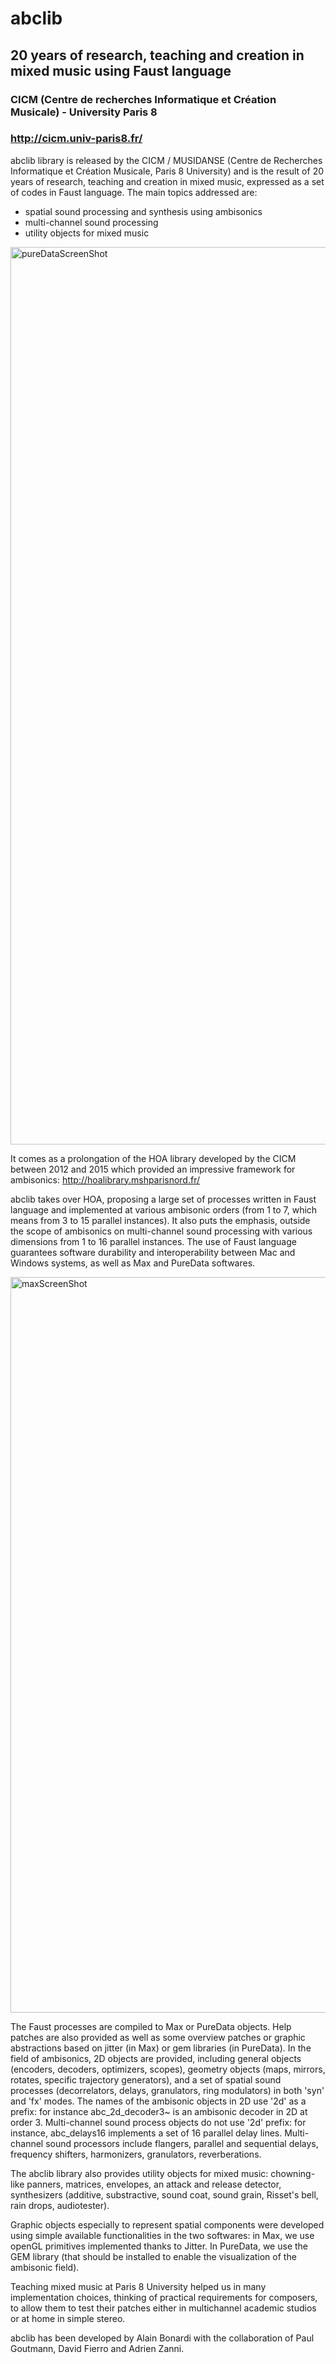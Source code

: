 # abclib
## 20 years of research, teaching and creation in mixed music using Faust language
### CICM (Centre de recherches Informatique et Création Musicale) - University Paris 8
### http://cicm.univ-paris8.fr/

abclib library is released by the CICM / MUSIDANSE (Centre de Recherches Informatique et Création Musicale, Paris 8 University) and is the result of 20 years of research, teaching and creation in mixed music, expressed as a set of codes in Faust language.
The main topics addressed are:
- spatial sound processing and synthesis using ambisonics
- multi-channel sound processing
- utility objects for mixed music
<img width="1436" alt="pureDataScreenShot" src="https://user-images.githubusercontent.com/9354260/115057934-eebc9300-9ee4-11eb-842e-82f49f8b84b0.png">

It comes as a prolongation of the HOA library developed by the CICM between 2012 and 2015 which provided an impressive framework for ambisonics:
http://hoalibrary.mshparisnord.fr/

abclib takes over HOA, proposing a large set of processes written in Faust language and implemented at various ambisonic orders (from 1 to 7, which means from 3 to 15 parallel instances). It also puts the emphasis, outside the scope of ambisonics on multi-channel sound processing with various dimensions from 1 to 16 parallel instances. The use of Faust language guarantees software durability and interoperability between Mac and Windows systems, as well as Max and PureData softwares.

<img width="1177" alt="maxScreenShot" src="https://user-images.githubusercontent.com/9354260/115058116-2a575d00-9ee5-11eb-8cb1-35549280a741.png">

The Faust processes are compiled to Max or PureData objects. Help patches are also provided as well as some overview patches or graphic abstractions based on jitter (in Max) or gem libraries (in PureData). In the field of ambisonics, 2D objects are provided, including general objects (encoders, decoders, optimizers, scopes), geometry objects (maps, mirrors, rotates, specific trajectory generators), and a set of spatial sound processes (decorrelators, delays, granulators, ring modulators) in both 'syn' and 'fx' modes. The names of the ambisonic objects in 2D use '2d' as a prefix: for instance abc_2d_decoder3~ is an ambisonic decoder in 2D at order 3. Multi-channel sound process objects do not use '2d' prefix: for instance, abc_delays16 implements a set of 16 parallel delay lines. Multi-channel sound processors include flangers, parallel and sequential delays, frequency shifters, harmonizers, granulators, reverberations.

The abclib library also provides utility objects for mixed music: chowning-like panners, matrices, envelopes, an attack and release detector, synthesizers (additive, substractive, sound coat, sound grain, Risset's bell, rain drops, audiotester).

Graphic objects especially to represent spatial components were developed using simple available functionalities in the two softwares: in Max, we use openGL primitives implemented thanks to Jitter. In PureData, we use the GEM library (that should be installed to enable the visualization of the ambisonic field).

Teaching mixed music at Paris 8 University helped us in many implementation choices, thinking of practical requirements for composers, to allow them to test their patches either in multichannel academic studios or at home in simple stereo.

abclib has been developed by Alain Bonardi with the collaboration of Paul Goutmann, David Fierro and Adrien Zanni.
